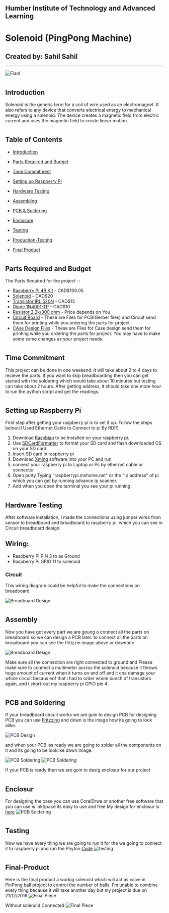 ## Humber Institute of Technology and Advanced Learning
# Solenoid (PingPong Machine)
## Created by: Sahil Sahil
-------------

![Fianl](https://github.com/Sahil-Sahil/TennisBall/blob/master/Images/IMG_1428%20(1).jpg?raw=true)

#

## Introduction

Solenoid is the generic term for a coil of wire used as an electromagnet. It also refers to any device that converts electrical energy to mechanical energy using a solenoid. The device creates a magnetic field from electric current and uses the magnetic field to create linear motion.

#

## Table of Contents
* [Introduction](#introduction)

* [Parts Required and Budget](#Part-Required-and-Budget)

* [Time Commitment](#time-Commitment)

* [Setting up Raspberry Pi](#setting-Up-Raspberry-Pi)

* [Hardware Testing](#Hardware-Testing)

* [Assembling ](#Assembly)

* [PCB & Soldering ](#PCB-and-Soldering)
 
* [Enclosure](#Enclosure)

* [Testing](#testing)

* [Production-Testing](#Production-testing)

* [Final Product](#final-product)

#


## Parts Required and Budget

The Parts Required for the project -:

* [Raspberry Pi 4B Kit](https://www.amazon.ca/Raspberry-Pi-Computer-Model-4GB/dp/B07W4JM192/ref=sr_1_4?crid=38D5SW1ETTEZ5&keywords=raspberry+pi+4&qid=1576171042&sprefix=ras%2Caps%2C251&sr=8-4) - CAD$100.05
* [Solenoid](https://www.amazon.ca/gp/product/B00LBQ229Y/ref=ppx_yo_dt_b_asin_title_o04_s00?ie=UTF8&psc=1) - CAD$20
* [Transistor IRL 520N](https://www.amazon.ca/CanaKit-Raspberry-Complete-Starter-Kit/dp/B01CCF6V3A/ref=sr_1_5?s=pc&ie=UTF8&qid=1516324581&sr=1-5&keywords=Raspberry+Pi+3) - CAD$15
* [Diode 1N4001-TP](https://www.amazon.ca/gp/product/B008UG13UW/ref=ppx_yo_dt_b_asin_title_o04_s00?ie=UTF8&psc=1) - CAD$10
* [Resistor 2.2k/300 ohm](https://www.amazon.ca/ELEGOO-Values-Resistor-Assortment-Ohm-1M/dp/B071HJWJZB/ref=sr_1_8?crid=5U1W9IPQ0MI2&keywords=resistor+kit&qid=1576171176&s=hi&sprefix=resistor%2Ctools%2C180&sr=1-8) - Price depends on You
* [Circuit Board](https://github.com/Sahil-Sahil/TennisBall/blob/master/Electronics-PCB/Sahil_SmartPingpongBallMachineV4.zip) - These are Files for PCB(Gerber files) and Circuit send them for printing while you ordering the parts for project
* [CAse Design Files](https://github.com/Sahil-Sahil/TennisBall/blob/master/Mechanical-3D%2C%20Printing%20Files/Enclosur.cdr) - These are Files for Case design send them for printing while you ordering the parts for project. You may have to make some some changes as your project needs.

#

## Time Commitment
This project can be done in one weekend. It will take about 2 to 4 days to recieve the parts. If you want to skip breadboarding then you can get started with the soldering which would take about 10 minutes but testing can take about 2 hours. After getting address, it should take one more hour to run the python script and get the readings.

#

## Setting up Raspberry Pi
First step after getting your raspberry pi is to set it up. Follow the steps below:(I Used Ethernet Cable to Connect to pi By RDP)
1. Download [Raspbian](https://www.raspberrypi.org/downloads/) to be installed on your raspberry pi.
2. Use [SDCardFormatter](https://www.sdcard.org/downloads/formatter_4/) to format your SD card and flash downloaded OS on your SD card.
3. Insert SD card in raspberry pi 
4. Download [Xming](https://sourceforge.net/projects/xming/) software into your PC and run
5. connect your raspberry pi to Laptop or Pc by ethernet cable or connector
6. Open putty Typing "raspberrypi.mshome.net" or the "Ip address" of pi which you can get by running advance ip scanner.
4. Add when you open the terminal you see your pi running.

#

## Hardware Testing

After software installation, i made the connections using jumper wires from sensor to breadboard and breadboard to raspberry pi. which you can see in Circuit breadboard design.

Wiring:
---
- Raspberry Pi PIN 3 to as Ground
- Raspberry Pi GPIO 11 to solenoid

### Circuit
This wiring diagram could be helpful to make the connections on breadboard

![Breadboard Design](Electronics-PCB/STennisBall_bb.jpg)

#

## Assembly
Now you have got every part we are goung o connect all the parts on breadboard so we can design a PCB later. to connect all the parts on breadboard you can see the fritizzin image above or downone. 

![Breadboard Design](https://github.com/Sahil-Sahil/TennisBall/blob/master/Images/IMG_1338%20(1).jpg?raw=true)

Make sure all the connection are right connected to ground and Please make sure to connect a multimeter accros the solenoid because it throws huge amount of current when it turns on and off and it cna damage your whole circuit becaus eof that  i had to order whole bunch of transistors again, and i short-out my raspberry pi GPIO pin 4.

#

## PCB and Soldering
If your breadboard circuit works we are goin to design PCB for designing PCB you can use [Fritzzing](https://fritzing.org/download/)
and down is the image how its going to look alike.

![PCB Design](https://github.com/Sahil-Sahil/TennisBall/blob/master/Images/STennisBall2_pcb.jpg?raw=true)

and when  your PCB iss ready we are going to solder all the components on it and its going to be looklike down Image.

![PCB Soldering](https://github.com/Sahil-Sahil/TennisBall/blob/master/Images/IMG_1424%20(1).jpg?raw=true)
![PCB Soldering](https://github.com/Sahil-Sahil/TennisBall/blob/master/Images/IMG_1425%20(1).jpg?raw=true)

If your PCB is ready then we are goin to desig enclosur for our project

#

## Enclosur
For designing the case you can use CoralDrwa or another free software that you can use is InkSpace its easy to use and free
My design for enclosur is [here](https://github.com/Sahil-Sahil/TennisBall/blob/master/Mechanical-3D%2C%20Printing%20Files/Enclosur.cdr)
![PCB Soldering](https://github.com/Sahil-Sahil/TennisBall/blob/master/Images/IMG_1426%20(1).jpg?raw=true)

#

## Testing
Now we have every thing we are going to run it for the we going to connect it to raspberry pi and run the Phyton [Code](https://github.com/Sahil-Sahil/TennisBall/blob/master/Firmware-Sensor%2C%20Effector%20Intertface%20Code/solenoidP.py)
![testing](https://github.com/Sahil-Sahil/TennisBall/blob/master/Images/Annotation%202019-12-12%20135026.jpg?raw=true)

#

## Final-Product
Here is the final product a workig solenoid which will act as valve in PinPong ball project to control the number of balls.
I'm unable to combine every thing because it will take another day but my project is due on 21/12/2019
![Final Piece](https://github.com/Sahil-Sahil/TennisBall/blob/master/Images/IMG_1428%20(1).jpg?raw=true)

Without solenoid Connected
![Final Piece](https://github.com/Sahil-Sahil/TennisBall/blob/master/Images/IMG_1427%20(1).jpg?raw=true)
